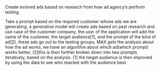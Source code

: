 Create evolved ads based on research from how ad agency’s perform testing. 

Take a prompt based on the required customer whose ads we are generating, a generative model will create ads based on past research and use case of the customer company, the user of the application will add the name of the customer, the target audience[1], and the prompt of the kind of ad[2], these ads go out to the testing groups, MAX gets the analysis about how the ad works, we have an algorithm about which ad(which prompt) works better, [2]this is then further broken down into two prompts iteratively, based on the analysis.
[1] the target audience is then improved by using the data to see who reacted with the audience best